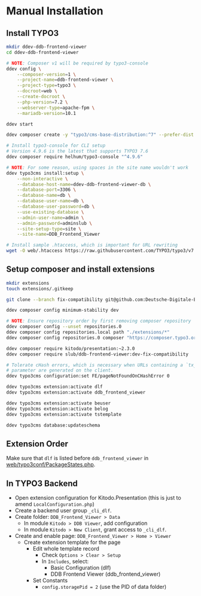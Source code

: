 # Manual Installation

## Install TYPO3

```bash
mkdir ddev-ddb-frontend-viewer
cd ddev-ddb-frontend-viewer

# NOTE: Composer v1 will be required by typo3-console
ddev config \
    --composer-version=1 \
    --project-name=ddb-frontend-viewer \
    --project-type=typo3 \
    --docroot=web \
    --create-docroot \
    --php-version=7.2 \
    --webserver-type=apache-fpm \
    --mariadb-version=10.1

ddev start

ddev composer create -y "typo3/cms-base-distribution:^7" --prefer-dist

# Install typo3-console for CLI setup
# Version 4.9.6 is the latest that supports TYPO3 7.6
ddev composer require helhum/typo3-console "^4.9.6"

# NOTE: For some reason, using spaces in the site name wouldn't work
ddev typo3cms install:setup \
    --non-interactive \
    --database-host-name=ddev-ddb-frontend-viewer-db \
    --database-port=3306 \
    --database-name=db \
    --database-user-name=db \
    --database-user-password=db \
    --use-existing-database \
    --admin-user-name=admin \
    --admin-password=adminslub \
    --site-setup-type=site \
    --site-name=DDB_Frontend_Viewer

# Install sample .htaccess, which is important for URL rewriting
wget -O web/.htaccess https://raw.githubusercontent.com/TYPO3/typo3/v7.6.32/_.htaccess
```

## Setup composer and install extensions

```bash
mkdir extensions
touch extensions/.gitkeep

git clone --branch fix-compatibility git@github.com:Deutsche-Digitale-Bibliothek/ddb-frontend-viewer.git extensions/ddb-frontend-viewer/

ddev composer config minimum-stability dev

# NOTE: Ensure repository order by first removing composer repository
ddev composer config --unset repositories.0
ddev composer config repositories.local path "./extensions/*"
ddev composer config repositories.0 composer "https://composer.typo3.org/"

ddev composer require kitodo/presentation:~2.3.0
ddev composer require slub/ddb-frontend-viewer:dev-fix-compatibility

# Tolerate cHash errors, which is necessary when URLs containing a `tx_dlf[id]`
# parameter are generated on the client.
ddev typo3cms configuration:set FE/pageNotFoundOnCHashError 0

ddev typo3cms extension:activate dlf
ddev typo3cms extension:activate ddb_frontend_viewer

ddev typo3cms extension:activate beuser
ddev typo3cms extension:activate belog
ddev typo3cms extension:activate tstemplate

ddev typo3cms database:updateschema
```

## Extension Order

Make sure that `dlf` is listed before `ddb_frontend_viewer` in [web/typo3conf/PackageStates.php](../web/typo3conf/PackageStates.php).

## In TYPO3 Backend

- Open extension configuration for Kitodo.Presentation (this is just to amend `LocalConfiguration.php`)
- Create a backend user group `_cli_dlf`.
- Create folder: `DDB_Frontend_Viewer > Data`
  - In module `Kitodo > DDB Viewer`, add configuration
  - In module `Kitodo > New Client`, grant access to `_cli_dlf`.
- Create and enable page: `DDB_Frontend_Viewer > Home > Viewer`
  - Create extension template for the page
    - Edit whole template record
      - Check `Options > Clear > Setup`
      - In `Includes`, select:
        - Basic Configuration (dlf)
        - DDB Frontend Viewer (ddb_frontend_viewer)
    - Set Constants
      - `config.storagePid = 2` (use the PID of data folder)

